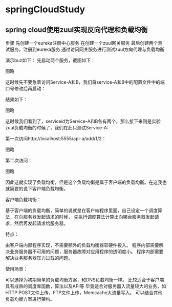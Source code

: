 # springCloudStudy
## spring cloud使用zuul实现反向代理和负载均衡
步骤
先创建一个eureka注册中心服务
在创建一个zuul网关服务
最后创建两个测试服务，注册到eureka服务
通过访问网关服务进行测试zuul方向代理与负载均衡

演示buz如下：
先启动两个服务，截图如下：

图略

这时候先不要急着访问Service-A和B，我们将service-A和B中的配置文件中的端口号修改后再启动：

结果如下：

图略

这时候我们看到了，serviceid为Service-A和B各有两个，那么接下来则是实验zuul负载均衡的时候了，我们在此只测试Service-A:

第一次访问http://localhost:5555/api-a/add/1/2：

图略

第二次访问：

图略

因此这就实现了负载均衡，但是这个负载均衡是属于客户端的负载均衡。在这我也就简要的说下客户端负载均衡。

客户端负载均衡：

基于客户端的负载均衡，简单的说就是在客户端程序里面，自己设定一个调度算法，在向服务器发起请求的时候，
先执行调度算法计算出向哪台服务器发起请求，然后再发起请求给服务器。

特点：

由客户端内部程序实现，不需要额外的负载均衡器软硬件投入。
程序内部需要解决业务服务器不可用的问题，服务器故障对应用程序的透明度小。
程序内部需要解决业务服务器压力过载的问题。

使用场景：

可以选择为初期简单的负载均衡方案，和DNS负载均衡一样。
比较适合于客户端具有成熟的调度库函数，算法以及API等
毕竟适合对服务器入流量较大的业务，如HTTP POST文件上传，FTP文件上传，Memcache大流量写入。
可以结合其他负载均衡方案进行架构。
